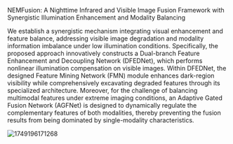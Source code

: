 NEMFusion: A Nighttime Infrared and Visible Image Fusion Framework with Synergistic Illumination Enhancement and Modality Balancing



We establish a synergistic mechanism integrating visual enhancement and feature balance, addressing visible image degradation and modality information imbalance under low illumination conditions. Specifically, the proposed approach innovatively constructs a Dual-branch Feature Enhancement and Decoupling Network (DFEDNet), which performs nonlinear illumination compensation on visible images. Within  DFEDNet, the designed Feature Mining Network (FMN) module enhances dark-region visibility while comprehensively excavating degraded features through its specialized architecture. Moreover, for the challenge of balancing multimodal features under extreme imaging conditions, an Adaptive Gated Fusion Network (AGFNet) is designed to dynamically regulate the complementary features of both modalities, thereby preventing the fusion results from being dominated by single-modality characteristics.

![1749196171268](https://github.com/user-attachments/assets/04935c15-a170-421d-b36c-c7fe05f5921a)
